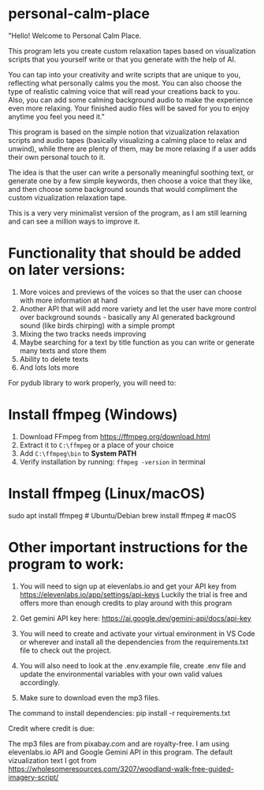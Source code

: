 # personal-calm-place


"Hello! Welcome to Personal Calm Place.

This program lets you create custom relaxation tapes based on visualization scripts that you yourself write
or that you generate with the help of AI.


You can tap into your creativity and write scripts that are unique to you, reflecting what personally calms you the most.
You can also choose the type of realistic calming voice that will read your creations back to you.
Also, you can add some calming background audio to make the experience even more relaxing.
Your finished audio files will be saved for you to enjoy anytime you feel you need it."

This program is based on the simple notion that vizualization relaxation scripts and 
audio tapes (basically visualizing a calming place to relax and unwind), while there are plenty of them,
may be more relaxing if a user adds their own personal touch to it.

The idea is that the user can write a personally meaningful soothing text, or generate
one by a few simple keywords, then choose a voice that they like, and then choose some background sounds 
that would compliment the custom vizualization relaxation tape.

This is a very very minimalist version of the program, as I am still learning and can see a million ways to improve it.

# Functionality that should be added on later versions:
1. More voices and previews of the voices so that the user can choose with more information at hand
2. Another API that will add more variety and let the user have more control over background sounds - 
basically any AI generated background sound (like birds chirping) with a simple prompt
3. Mixing the two tracks needs improving
4. Maybe searching for a text by title function as you can write or generate many texts and store them
5. Ability to delete texts
4. And lots lots more


For pydub library to work properly, you will need to:

# Install ffmpeg (Windows)
1. Download FFmpeg from https://ffmpeg.org/download.html
2. Extract it to `C:\ffmpeg` or a place of your choice
3. Add `C:\ffmpeg\bin` to **System PATH**
4. Verify installation by running: `ffmpeg -version` in terminal

# Install ffmpeg (Linux/macOS)
sudo apt install ffmpeg   # Ubuntu/Debian
brew install ffmpeg       # macOS


# Other important instructions for the program to work:
1. You will need to sign up at elevenlabs.io and get your API key from https://elevenlabs.io/app/settings/api-keys
Luckily the trial is free and offers more than enough credits to play around with this program

2. Get gemini API key here: https://ai.google.dev/gemini-api/docs/api-key

3. You will need to create and activate your virtual environment in VS Code or wherever and 
install all the dependencies from the requirements.txt file to check out the project.

4. You will also need to look at the .env.example file, create .env file and update the environmental variables
with your own valid values accordingly.

5. Make sure to download even the mp3 files.

The command to install dependencies:
pip install -r requirements.txt


Credit where credit is due:

The mp3 files are from pixabay.com and are royalty-free.
I am using elevenlabs.io API and Google Gemini API in this program.
The default vizualization text I got from https://wholesomeresources.com/3207/woodland-walk-free-guided-imagery-script/






